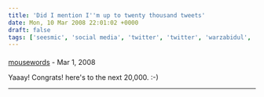 ```yaml
---
title: 'Did I mention I''m up to twenty thousand tweets'
date: Mon, 10 Mar 2008 22:01:02 +0000
draft: false
tags: ['seesmic', 'social media', 'twitter', 'twitter', 'warzabidul', 'work', 'work']
---
```



#### 
[mousewords](http://mosuewords.wordpress.com "mousewords.chat@gmail.com") - <time datetime="2008-03-10 23:10:45">Mar 1, 2008</time>

Yaaay! Congrats! here's to the next 20,000. :-)
<hr />

